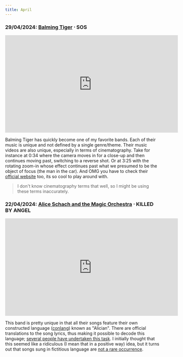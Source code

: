 ```yaml
---
title: April
---
```

### **29/04/2024**: [Balming Tiger](https://balmingtiger.com/) ⋅ SOS
<iframe src="https://www.youtube.com/embed/e6gP0UcYJi0" width="560" height="315" title="A YouTube video" frameborder="0" allowfullscreen></iframe>

Balming Tiger has quickly become one of my favorite bands. Each of their music is unique and not defined by a single genre/theme. Their music videos are also unique, especially in terms of cinematography. Take for instance at 0:34 where the camera moves in for a close-up and then continues moving past, switching to a reverse shot. Or at 3:25 with the rotating zoom-in whose effect continues past what we presumed to be the object of focus (the man in the car). And OMG you have to check their [official website](https://balmingtiger.com/) too, its so cool to play around with.

> I don't know cinematography terms that well, so I might be using these terms inaccurately.  

### **22/04/2024**: [Alice Schach and the Magic Orchestra](https://alice-orchestra.com/) ⋅ KILLED BY ANGEL
<iframe src="https://www.youtube.com/embed/i4HsbK3fM14" width="560" height="315" title="A YouTube video" frameborder="0" allowfullscreen></iframe>

This band is pretty unique in that all their songs feature their own constructed language ([conlang](https://en.wikipedia.org/wiki/Constructed_language)) known as "Alician". There are official translations to the song lyrics, thus making it possible to decode this language; [several people have undertaken this task](https://arcaea.fandom.com/wiki/User_blog:ILuvGemz/Alice%E2%80%99s_Dictionary).
I initially thought that this seemed like a ridiculous (I mean that in a positive way) idea, but it turns out that songs sung in fictitious language are [not a rare occurrence](https://www.reddit.com/r/Music/comments/41n3f7/looking_for_songs_sung_in_a_fictionalfake_or_dead/).







